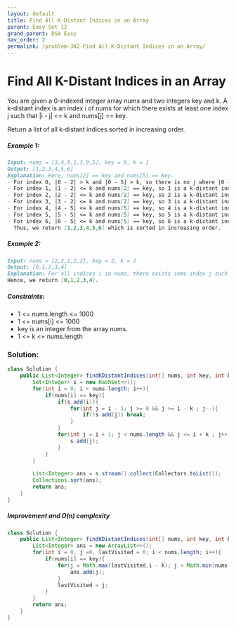 ```yaml
---
layout: default
title: Find All K-Distant Indices in an Array
parent: Easy Set 12
grand_parent: DSA Easy
nav_order: 2
permalink: /problem-342-Find All K-Distant Indices in an Array/
---
```

# Find All K-Distant Indices in an Array
You are given a 0-indexed integer array nums and two integers key and k. A k-distant index is an index i of nums for which there exists at least one index j such that |i - j| <= k and nums[j] == key.

Return a list of all k-distant indices sorted in increasing order.

##### Example 1:
```markdown
Input: nums = [3,4,9,1,3,9,5], key = 9, k = 1
Output: [1,2,3,4,5,6]
Explanation: Here, nums[2] == key and nums[5] == key.
- For index 0, |0 - 2| > k and |0 - 5| > k, so there is no j where |0 - j| <= k and nums[j] == key. Thus, 0 is not a k-distant index.
- For index 1, |1 - 2| <= k and nums[2] == key, so 1 is a k-distant index.
- For index 2, |2 - 2| <= k and nums[2] == key, so 2 is a k-distant index.
- For index 3, |3 - 2| <= k and nums[2] == key, so 3 is a k-distant index.
- For index 4, |4 - 5| <= k and nums[5] == key, so 4 is a k-distant index.
- For index 5, |5 - 5| <= k and nums[5] == key, so 5 is a k-distant index.
- For index 6, |6 - 5| <= k and nums[5] == key, so 6 is a k-distant index.
  Thus, we return [1,2,3,4,5,6] which is sorted in increasing order.
```
##### Example 2:
```markdown
Input: nums = [2,2,2,2,2], key = 2, k = 2
Output: [0,1,2,3,4]
Explanation: For all indices i in nums, there exists some index j such that |i - j| <= k and nums[j] == key, so every index is a k-distant index.
Hence, we return [0,1,2,3,4].
```
##### Constraints:
* 1 <= nums.length <= 1000
* 1 <= nums[i] <= 1000
* key is an integer from the array nums.
* 1 <= k <= nums.length

### Solution:
```java
class Solution {
    public List<Integer> findKDistantIndices(int[] nums, int key, int k) {
        Set<Integer> s = new HashSet<>();
        for(int i = 0; i < nums.length; i++){
            if(nums[i] == key){
                if(s.add(i)){
                    for(int j = i - 1; j >= 0 && j >= i - k ; j--){
                        if(!s.add(j)) break;
                    }
                }
                for(int j = i + 1; j < nums.length && j <= i + k ; j++){
                    s.add(j);
                }
            }
        }
        
        List<Integer> ans = s.stream().collect(Collectors.toList());
        Collections.sort(ans);
        return ans;
    }
}
```
##### Improvement and O(n) complexity
```java
class Solution {
    public List<Integer> findKDistantIndices(int[] nums, int key, int k) {
        List<Integer> ans = new ArrayList<>();
        for(int i = 0, j =0, lastVisited = 0; i < nums.length; i++){
            if(nums[i] == key){
                for(j = Math.max(lastVisited,i - k); j < Math.min(nums.length,i + k + 1); j++){
                    ans.add(j);
                }
                lastVisited = j;
            }
        }
        return ans;
    }
}
```
